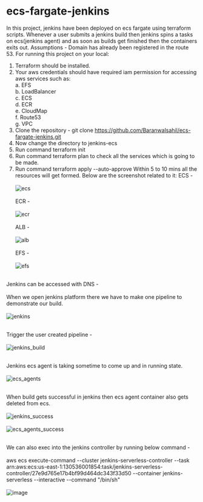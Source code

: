 # ecs-fargate-jenkins
In this project, jenkins have been deployed on ecs fargate using terraform scripts. Whenever a user submits a jenkins build then jenkins spins a tasks on ecs(jenkins agent) and as soon as builds get finished then the containers exits out.
Assumptions - Domain has already been registered in the route 53.
For running this project on your local:
1. Terraform should be installed.
2. Your aws credentials should have required iam permission for accessing aws services such as:<br>
    a. EFS<br>
    b. LoadBalancer<br>
    c. ECS<br>
    d. ECR<br>
    e. CloudMap<br>
    f. Route53<br>
    g. VPC<br>
3. Clone the repository - git clone https://github.com/Baranwalsahil/ecs-fargate-jenkins.git
4. Now change the directory to jenkins-ecs
5. Run command terraform init
6. Run command terraform plan to check all the services which is going to be made.
7. Run command terraform apply --auto-approve
Within 5 to 10 mins all the resources will get formed. Below are the screenshot related to it:
ECS - <br><br>
![ecs](https://github.com/Baranwalsahil/ecs-fargate-jenkins/assets/48612626/6f47f359-7068-4710-9af0-b521af497240) <br><br>
ECR -  <br><br>
![ecr](https://github.com/Baranwalsahil/ecs-fargate-jenkins/assets/48612626/f562b522-41a6-45ae-b8e0-e46eb9465884) <br><br>
ALB - <br><br>
![alb](https://github.com/Baranwalsahil/ecs-fargate-jenkins/assets/48612626/11801c3b-0175-49c7-806f-f7222208ec7c) <br><br>
EFS - <br><br>
![efs](https://github.com/Baranwalsahil/ecs-fargate-jenkins/assets/48612626/4af57888-e0fb-494a-9b7d-a0a5364c6089) <br><br>

Jenkins can be accessed with DNS  -  <br><br>
When we open jenkins platform there we have to make one pipeline to demonstrate our build. <br><br>
![jenkins](https://github.com/Baranwalsahil/ecs-fargate-jenkins/assets/48612626/d2235acb-b9b4-4699-96d2-886ed1386a63) <br><br>

Trigger the user created pipeline -  <br><br>
![jenkins_build](https://github.com/Baranwalsahil/ecs-fargate-jenkins/assets/48612626/6876cf18-2794-4292-95f1-fc00d6d08773) <br><br>

Jenkins ecs agent is taking sometime to come up and in running state.  <br><br>
![ecs_agents](https://github.com/Baranwalsahil/ecs-fargate-jenkins/assets/48612626/bc26c270-3977-4aac-9a1e-961573f0c6b4) <br><br>

When build gets successful in jenkins then ecs agent container also gets deleted from ecs. <br><br>
![jenkins_success](https://github.com/Baranwalsahil/ecs-fargate-jenkins/assets/48612626/5edc0d5c-3d7d-4fd0-86f6-215f1675adfb) <br><br>
![ecs_agents_success](https://github.com/Baranwalsahil/ecs-fargate-jenkins/assets/48612626/5c09a25b-9a31-4627-9a0c-ae9dcb9c035d) <br><br>

We can also exec into the jenkins controller by running below command -  <br><br>
aws ecs execute-command --cluster jenkins-serverless-controller --task arn:aws:ecs:us-east-1:130536001854:task/jenkins-serverless-controller/27e9d765e17b4bf99d464dc343f33d50  --container jenkins-serverless --interactive --command "/bin/sh" <br><br>
![image](https://github.com/Baranwalsahil/ecs-fargate-jenkins/assets/48612626/d952b2fd-1939-402a-843c-a8701a5a6dd4)







